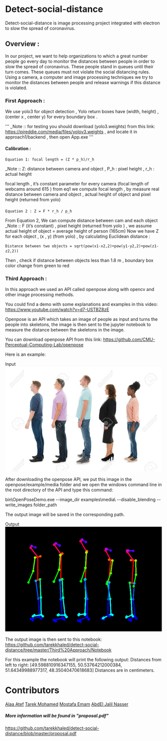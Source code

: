 # Detect-social-distance
Detect-social-distance is image processing project integrated with electron to slow the spread of coronavirus.

## Overview :
In our project, we want to help organizations to which a great number people go every day to monitor the distances between people in order to slow the spread of coronavirus.
These people stand in queues until their turn comes. These queues must not violate the social distancing rules.
Using a camera, a computer and image processing techniques we try to monitor the distances between people and release warnings if this distance is violated.


### First Approach :
We use yolo3 for object detection , Yolo return boxes have (width, height) ,(center x , center y) for every boundary box .

'''
_Note :: for testing you should download (yolo3.weights) from this link: https://pjreddie.com/media/files/yolov3.weights , and locate it in approach1/backend , then open App.exe 
'''
#### Calibration :

```
Equation 1: focal length = (Z * p_h)/r_h
```
_Note :: Z: distance between camera and object , P_h : pixel height , r_h : actual height

focal length , it’s constant parameter for every camera (focal length of webcams around 615 ) 
from eq1 we compute focal length , by measure real distance between camera and object , actual height of object and pixel height (returned from yolo)
#### 
```
Equation 2 : Z = F * r_h / p_h

```
From Equation 2, We can compute distance between cam and each object 
_Note :: F (it’s constant) , pixel height (returned from yolo ) , we assume actual height of object = average height of person (165cm) 
Now we have Z for each object , (x , y) (from yolo) , by calculating Euclidean distance :
```
Distance between two objects = sqrt(pow(x1-x2,2)+pow(y1-y2,2)+pow(z1-z2,2))
```
Then , check if distance between objects less than 1.8 m , boundary box color change from green to red 

### Third Approach :
In this approach we used an API called openpose along with opencv and other image processing methods.

You could find a demo with some explanations and examples in this video: https://www.youtube.com/watch?v=d7-USTBZ8zE 

Openpose is an API which takes an image of people as input and turns the people into skeletons, the image is then sent to the jupyter notebook to measure the distance between the skeletons in the image.

You can download openpose API from this link: https://github.com/CMU-Perceptual-Computing-Lab/openpose

Here is an example:

Input
![Input](https://github.com/tarekkhaled/detect-social-distance/blob/master/Third%20Approach/ex1.png)

After downloading the openpose API, we put this image in the openpose/example/media folder and we open the windows command line in the root directory of the API and type this command:

bin\OpenPoseDemo.exe --image_dir examples\media\ --disable_blending --write_images folder_path

The output image will be saved in the corresponding path.

Output
![Output](https://github.com/tarekkhaled/detect-social-distance/blob/master/Third%20Approach/ex1_skeleton.png)  

The output image is then sent to this notebook: https://github.com/tarekkhaled/detect-social-distance/tree/master/Third%20Approach/Notebook

For this example the notebook will print the following output:
Distances from left to right: [49.598810916347155, 50.53764212000384, 51.64349988977317, 48.35040470618683]
Distances are in centimeters.

# Contributors 
[Alaa Atef](https://github.com/Alaa-Atef)
[Tarek Mohamed](https://github.com/Tarekmohamed97)
[Mostafa Emam](https://github.com/mostafaahmedemam)
[AbdEl Jalil Nasser](https://github.com/Abd-Eljalil-Nasser)

##### More information will be found in "proposal.pdf"
https://github.com/tarekkhaled/detect-social-distance/blob/master/proposal.pdf




